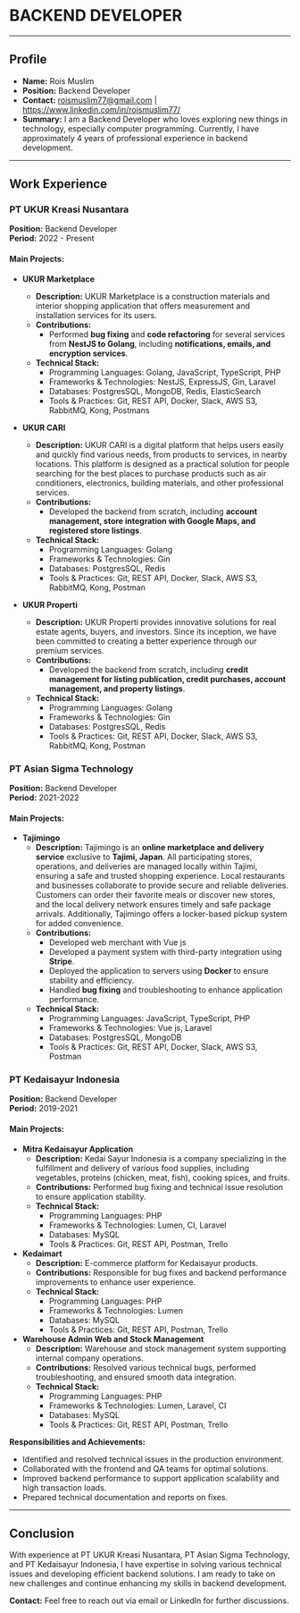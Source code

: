 # **BACKEND DEVELOPER**

---

## Profile
- **Name:** Rois Muslim
- **Position:** Backend Developer
- **Contact:** roismuslim77@gmail.com | https://www.linkedin.com/in/roismuslim77/
- **Summary:**
  I am a Backend Developer who loves exploring new things in technology, especially computer programming. Currently, I have approximately 4 years of professional experience in backend development.

---

## Work Experience

### **PT UKUR Kreasi Nusantara**
**Position:** Backend Developer  
**Period:** 2022 - Present

#### **Main Projects:**

- **UKUR Marketplace**
    - **Description:** UKUR Marketplace is a construction materials and interior shopping application that offers measurement and installation services for its users.
    - **Contributions:**
        - Performed **bug fixing** and **code refactoring** for several services from **NestJS to Golang**, including **notifications, emails, and encryption services**.
    - **Technical Stack:**
      - Programming Languages: Golang, JavaScript, TypeScript, PHP
      - Frameworks & Technologies: NestJS, ExpressJS, Gin, Laravel
      - Databases: PostgresSQL, MongoDB, Redis, ElasticSearch
      - Tools & Practices: Git, REST API, Docker, Slack, AWS S3, RabbitMQ, Kong, Postmans
      
- **UKUR CARI**
    - **Description:** UKUR CARI is a digital platform that helps users easily and quickly find various needs, from products to services, in nearby locations. This platform is designed as a practical solution for people searching for the best places to purchase products such as air conditioners, electronics, building materials, and other professional services.
    - **Contributions:**
        - Developed the backend from scratch, including **account management, store integration with Google Maps, and registered store listings**.
  - **Technical Stack:**
      - Programming Languages: Golang
      - Frameworks & Technologies: Gin
      - Databases: PostgresSQL, Redis
      - Tools & Practices: Git, REST API, Docker, Slack, AWS S3, RabbitMQ, Kong, Postman
    
- **UKUR Properti**
    - **Description:** UKUR Properti provides innovative solutions for real estate agents, buyers, and investors. Since its inception, we have been committed to creating a better experience through our premium services.
    - **Contributions:**
        - Developed the backend from scratch, including **credit management for listing publication, credit purchases, account management, and property listings**.
    - **Technical Stack:**
        - Programming Languages: Golang
        - Frameworks & Technologies: Gin
        - Databases: PostgresSQL, Redis
        - Tools & Practices: Git, REST API, Docker, Slack, AWS S3, RabbitMQ, Kong, Postman

### **PT Asian Sigma Technology**
**Position:** Backend Developer  
**Period:** 2021-2022

#### **Main Projects:**

- **Tajimingo**
    - **Description:** Tajimingo is an **online marketplace and delivery service** exclusive to **Tajimi, Japan**. All participating stores, operations, and deliveries are managed locally within Tajimi, ensuring a safe and trusted shopping experience. Local restaurants and businesses collaborate to provide secure and reliable deliveries. Customers can order their favorite meals or discover new stores, and the local delivery network ensures timely and safe package arrivals. Additionally, Tajimingo offers a locker-based pickup system for added convenience.
    - **Contributions:**
      - Developed web merchant with Vue js
      - Developed a payment system with third-party integration using **Stripe**.
      - Deployed the application to servers using **Docker** to ensure stability and efficiency.
      - Handled **bug fixing** and troubleshooting to enhance application performance.
    - **Technical Stack:**
        - Programming Languages: JavaScript, TypeScript, PHP
        - Frameworks & Technologies: Vue js, Laravel
        - Databases: PostgresSQL, MongoDB
        - Tools & Practices: Git, REST API, Docker, Slack, AWS S3, Postman
      

### **PT Kedaisayur Indonesia**
**Position:** Backend Developer  
**Period:** 2019-2021

#### **Main Projects:**

- **Mitra Kedaisayur Application**
    - **Description:** Kedai Sayur Indonesia is a company specializing in the fulfillment and delivery of various food supplies, including vegetables, proteins (chicken, meat, fish), cooking spices, and fruits.
    - **Contributions:** Performed bug fixing and technical issue resolution to ensure application stability.
    - **Technical Stack:**
        - Programming Languages: PHP
        - Frameworks & Technologies: Lumen, CI, Laravel
        - Databases: MySQL
        - Tools & Practices: Git, REST API, Postman, Trello
- **Kedaimart**
    - **Description:** E-commerce platform for Kedaisayur products.
    - **Contributions:** Responsible for bug fixes and backend performance improvements to enhance user experience.
    - **Technical Stack:**
      - Programming Languages: PHP
      - Frameworks & Technologies: Lumen
      - Databases: MySQL
      - Tools & Practices: Git, REST API, Postman, Trello
- **Warehouse Admin Web and Stock Management**
    - **Description:** Warehouse and stock management system supporting internal company operations.
    - **Contributions:** Resolved various technical bugs, performed troubleshooting, and ensured smooth data integration.
    - **Technical Stack:**
      - Programming Languages: PHP
      - Frameworks & Technologies: Lumen, Laravel, CI
      - Databases: MySQL
      - Tools & Practices: Git, REST API, Postman, Trello

**Responsibilities and Achievements:**
- Identified and resolved technical issues in the production environment.
- Collaborated with the frontend and QA teams for optimal solutions.
- Improved backend performance to support application scalability and high transaction loads.
- Prepared technical documentation and reports on fixes.

---

## Conclusion
With experience at PT UKUR Kreasi Nusantara, PT Asian Sigma Technology, and PT Kedaisayur Indonesia, I have expertise in solving various technical issues and developing efficient backend solutions. I am ready to take on new challenges and continue enhancing my skills in backend development.

**Contact:** Feel free to reach out via email or LinkedIn for further discussions.

